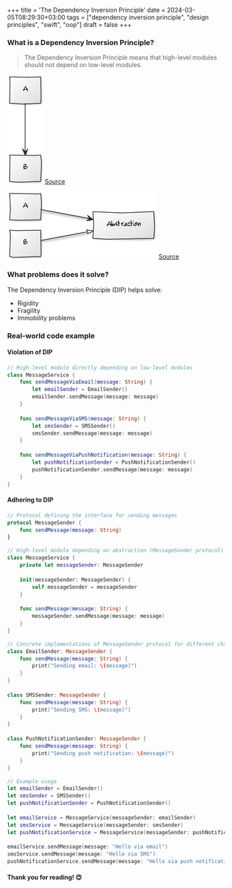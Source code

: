 +++
title = 'The Dependency Inversion Principle'
date = 2024-03-05T08:29:30+03:00
tags = ["dependency inversion principle", "design principles", "swift", "oop"]
draft = false
+++

### What is a Dependency Inversion Principle?

> The Dependency Inversion Principle means that high-level modules should not depend on low-level modules.

![alt image](images/0.jpg#center)
[Source](http://principles-wiki.net/principles:dependency_inversion_principle)

![alt image](images/1.jpg#center)
[Source](http://principles-wiki.net/principles:dependency_inversion_principle)

### What problems does it solve?
The Dependency Inversion Principle (DIP) helps solve:

- Rigidity
- Fragility
- Immobility problems

### Real-world code example
#### Violation of DIP
``` swift 
// High-level module directly depending on low-level modules
class MessageService {
    func sendMessageViaEmail(message: String) {
        let emailSender = EmailSender()
        emailSender.sendMessage(message: message)
    }
    
    func sendMessageViaSMS(message: String) {
        let smsSender = SMSSender()
        smsSender.sendMessage(message: message)
    }
    
    func sendMessageViaPushNotification(message: String) {
        let pushNotificationSender = PushNotificationSender()
        pushNotificationSender.sendMessage(message: message)
    }
}
```

#### Adhering to DIP
``` swift 
// Protocol defining the interface for sending messages
protocol MessageSender {
    func sendMessage(message: String)
}
```
``` swift 
// High-level module depending on abstraction (MessageSender protocol)
class MessageService {
    private let messageSender: MessageSender
    
    init(messageSender: MessageSender) {
        self.messageSender = messageSender
    }
    
    func sendMessage(message: String) {
        messageSender.sendMessage(message: message)
    }
}
```
``` swift 
// Concrete implementations of MessageSender protocol for different channels
class EmailSender: MessageSender {
    func sendMessage(message: String) {
        print("Sending email: \(message)")
    }
}

class SMSSender: MessageSender {
    func sendMessage(message: String) {
        print("Sending SMS: \(message)")
    }
}

class PushNotificationSender: MessageSender {
    func sendMessage(message: String) {
        print("Sending push notification: \(message)")
    }
}
```
``` swift 
// Example usage
let emailSender = EmailSender()
let smsSender = SMSSender()
let pushNotificationSender = PushNotificationSender()

let emailService = MessageService(messageSender: emailSender)
let smsService = MessageService(messageSender: smsSender)
let pushNotificationService = MessageService(messageSender: pushNotificationSender)

emailService.sendMessage(message: "Hello via email")
smsService.sendMessage(message: "Hello via SMS")
pushNotificationService.sendMessage(message: "Hello via push notification")
```

#### Thank you for reading! 😊
